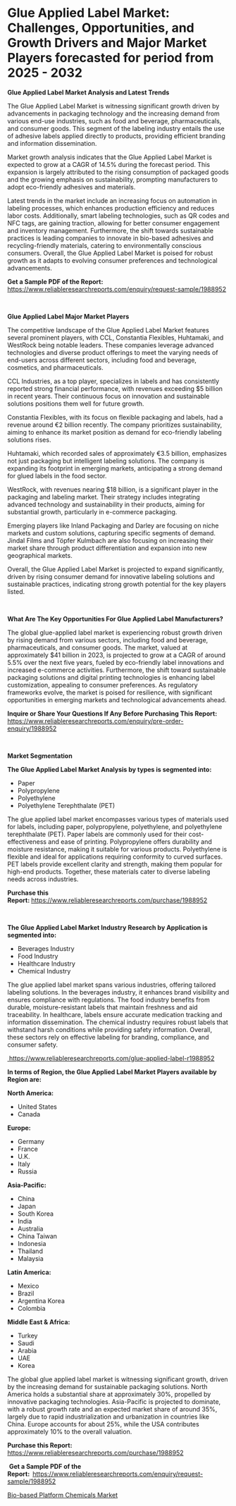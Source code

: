 <p><h1>Glue Applied Label Market: Challenges, Opportunities, and Growth Drivers and Major Market Players forecasted for period from 2025 - 2032</h1></p><p><strong>Glue Applied Label Market Analysis and Latest Trends</strong></p>
<p><p>The Glue Applied Label Market is witnessing significant growth driven by advancements in packaging technology and the increasing demand from various end-use industries, such as food and beverage, pharmaceuticals, and consumer goods. This segment of the labeling industry entails the use of adhesive labels applied directly to products, providing efficient branding and information dissemination. </p><p>Market growth analysis indicates that the Glue Applied Label Market is expected to grow at a CAGR of 14.5% during the forecast period. This expansion is largely attributed to the rising consumption of packaged goods and the growing emphasis on sustainability, prompting manufacturers to adopt eco-friendly adhesives and materials.</p><p>Latest trends in the market include an increasing focus on automation in labeling processes, which enhances production efficiency and reduces labor costs. Additionally, smart labeling technologies, such as QR codes and NFC tags, are gaining traction, allowing for better consumer engagement and inventory management. Furthermore, the shift towards sustainable practices is leading companies to innovate in bio-based adhesives and recycling-friendly materials, catering to environmentally conscious consumers. Overall, the Glue Applied Label Market is poised for robust growth as it adapts to evolving consumer preferences and technological advancements.</p></p>
<p><strong>Get a Sample PDF of the Report:&nbsp;</strong> <a href="https://www.reliableresearchreports.com/enquiry/request-sample/1988952?utm_campaign=2205&utm_medium=2&utm_source=Github&utm_content=ia&utm_term=04022025&utm_id=glue-applied-label">https://www.reliableresearchreports.com/enquiry/request-sample/1988952</a></p>
<p>&nbsp;</p>
<p><strong>Glue Applied Label Major Market Players</strong></p>
<p><p>The competitive landscape of the Glue Applied Label Market features several prominent players, with CCL, Constantia Flexibles, Huhtamaki, and WestRock being notable leaders. These companies leverage advanced technologies and diverse product offerings to meet the varying needs of end-users across different sectors, including food and beverage, cosmetics, and pharmaceuticals.</p><p>CCL Industries, as a top player, specializes in labels and has consistently reported strong financial performance, with revenues exceeding $5 billion in recent years. Their continuous focus on innovation and sustainable solutions positions them well for future growth.</p><p>Constantia Flexibles, with its focus on flexible packaging and labels, had a revenue around €2 billion recently. The company prioritizes sustainability, aiming to enhance its market position as demand for eco-friendly labeling solutions rises.</p><p>Huhtamaki, which recorded sales of approximately €3.5 billion, emphasizes not just packaging but intelligent labeling solutions. The company is expanding its footprint in emerging markets, anticipating a strong demand for glued labels in the food sector.</p><p>WestRock, with revenues nearing $18 billion, is a significant player in the packaging and labeling market. Their strategy includes integrating advanced technology and sustainability in their products, aiming for substantial growth, particularly in e-commerce packaging.</p><p>Emerging players like Inland Packaging and Darley are focusing on niche markets and custom solutions, capturing specific segments of demand. Jindal Films and Töpfer Kulmbach are also focusing on increasing their market share through product differentiation and expansion into new geographical markets.</p><p>Overall, the Glue Applied Label Market is projected to expand significantly, driven by rising consumer demand for innovative labeling solutions and sustainable practices, indicating strong growth potential for the key players listed.</p></p>
<p>&nbsp;</p>
<p><strong>What Are The Key Opportunities For Glue Applied Label Manufacturers?</strong></p>
<p><p>The global glue-applied label market is experiencing robust growth driven by rising demand from various sectors, including food and beverage, pharmaceuticals, and consumer goods. The market, valued at approximately $41 billion in 2023, is projected to grow at a CAGR of around 5.5% over the next five years, fueled by eco-friendly label innovations and increased e-commerce activities. Furthermore, the shift toward sustainable packaging solutions and digital printing technologies is enhancing label customization, appealing to consumer preferences. As regulatory frameworks evolve, the market is poised for resilience, with significant opportunities in emerging markets and technological advancements ahead.</p></p>
<p><strong>Inquire or Share Your Questions If Any Before Purchasing This Report:</strong> <a href="https://www.reliableresearchreports.com/enquiry/pre-order-enquiry/1988952?utm_campaign=2205&utm_medium=2&utm_source=Github&utm_content=ia&utm_term=04022025&utm_id=glue-applied-label">https://www.reliableresearchreports.com/enquiry/pre-order-enquiry/1988952</a></p>
<p>&nbsp;</p>
<p><strong>Market Segmentation</strong></p>
<p><strong>The Glue Applied Label Market Analysis by types is segmented into:</strong></p>
<p><ul><li>Paper</li><li>Polypropylene</li><li>Polyethylene</li><li>Polyethylene Terephthalate (PET)</li></ul></p>
<p><p>The glue applied label market encompasses various types of materials used for labels, including paper, polypropylene, polyethylene, and polyethylene terephthalate (PET). Paper labels are commonly used for their cost-effectiveness and ease of printing. Polypropylene offers durability and moisture resistance, making it suitable for various products. Polyethylene is flexible and ideal for applications requiring conformity to curved surfaces. PET labels provide excellent clarity and strength, making them popular for high-end products. Together, these materials cater to diverse labeling needs across industries.</p></p>
<p><strong>Purchase this Report:&nbsp;</strong><a href="https://www.reliableresearchreports.com/purchase/1988952?utm_campaign=2205&utm_medium=2&utm_source=Github&utm_content=ia&utm_term=04022025&utm_id=glue-applied-label">https://www.reliableresearchreports.com/purchase/1988952</a></p>
<p>&nbsp;</p>
<p><strong>The Glue Applied Label Market Industry Research by Application is segmented into:</strong></p>
<p><ul><li>Beverages Industry</li><li>Food Industry</li><li>Healthcare Industry</li><li>Chemical Industry</li></ul></p>
<p><p>The glue applied label market spans various industries, offering tailored labeling solutions. In the beverages industry, it enhances brand visibility and ensures compliance with regulations. The food industry benefits from durable, moisture-resistant labels that maintain freshness and aid traceability. In healthcare, labels ensure accurate medication tracking and information dissemination. The chemical industry requires robust labels that withstand harsh conditions while providing safety information. Overall, these sectors rely on effective labeling for branding, compliance, and consumer safety.</p></p>
<p><a href="https://www.reliableresearchreports.com/glue-applied-label-r1988952?utm_campaign=2205&utm_medium=2&utm_source=Github&utm_content=ia&utm_term=04022025&utm_id=glue-applied-label">&nbsp;https://www.reliableresearchreports.com/glue-applied-label-r1988952</a></p>
<p><strong>In terms of Region, the Glue Applied Label Market Players available by Region are:</strong></p>
<p>
    <p> <strong> North America: </strong>
        <ul>
            <li>United States</li>
            <li>Canada</li>
        </ul>
        </p> 
    <p> <strong> Europe: </strong>
        <ul>
            <li>Germany</li>
            <li>France</li>
            <li>U.K.</li>
            <li>Italy</li>
            <li>Russia</li>
        </ul>
        </p> 
    <p> <strong> Asia-Pacific: </strong>
        <ul>
            <li>China</li>
            <li>Japan</li>
            <li>South Korea</li>
            <li>India</li>
            <li>Australia</li>
            <li>China Taiwan</li>
            <li>Indonesia</li>
            <li>Thailand</li>
            <li>Malaysia</li>
        </ul>
        </p> 
    <p> <strong> Latin America: </strong>
        <ul>
            <li>Mexico</li>
            <li>Brazil</li>
            <li>Argentina Korea</li>
            <li>Colombia</li>
        </ul>
        </p> 
    <p> <strong> Middle East & Africa: </strong>
        <ul>
            <li>Turkey</li>
            <li>Saudi</li>
            <li>Arabia</li>
            <li>UAE</li>
            <li>Korea</li>
        </ul>
    </p>
    </p>
<p><p>The global glue applied label market is witnessing significant growth, driven by the increasing demand for sustainable packaging solutions. North America holds a substantial share at approximately 30%, propelled by innovative packaging technologies. Asia-Pacific is projected to dominate, with a robust growth rate and an expected market share of around 35%, largely due to rapid industrialization and urbanization in countries like China. Europe accounts for about 25%, while the USA contributes approximately 10% to the overall valuation.</p></p>
<p><strong>Purchase this Report: </strong><a href="https://www.reliableresearchreports.com/purchase/1988952?utm_campaign=2205&utm_medium=2&utm_source=Github&utm_content=ia&utm_term=04022025&utm_id=glue-applied-label">https://www.reliableresearchreports.com/purchase/1988952</a></p>
<p>&nbsp;<strong>Get a Sample PDF of the Report:&nbsp;&nbsp;</strong><a href="https://www.reliableresearchreports.com/enquiry/request-sample/1988952?utm_campaign=2205&utm_medium=2&utm_source=Github&utm_content=ia&utm_term=04022025&utm_id=glue-applied-label">https://www.reliableresearchreports.com/enquiry/request-sample/1988952</a></p>
<p><strong></strong></p>
<p><p><a href="https://github.com/SanjidaKhan901/Market-Research-Report-List-1/blob/main/bio-based-platform-chemicals-market.md?utm_campaign=2205&utm_medium=2&utm_source=Github&utm_content=ia&utm_term=04022025&utm_id=glue-applied-label">Bio-based Platform Chemicals Market</a></p></p>